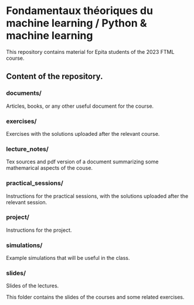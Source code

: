 # Fondamentaux théoriques du machine learning / Python & machine learning
This repository contains material for Epita students of the 2023 FTML course.

## Content of the repository.

### documents/

Articles, books, or any other useful document for the course.

### exercises/

Exercises with the solutions uploaded after the relevant course.

### lecture_notes/

Tex sources and pdf version of a document summarizing some mathemarical aspects
of the couse.

### practical_sessions/

Instructions for the practical sessions, with the solutions uploaded after the relevant session.

### project/

Instructions for the project.

### simulations/

Example simulations that will be useful in the class.

### slides/

Slides of the lectures.

This folder contains the slides of the courses and some related exercises.
